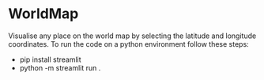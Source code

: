 # WorldMap
Visualise any place on the world map by selecting the latitude and longitude coordinates.
To run the code on a python environment follow these steps:
<ul> <li>pip install streamlit</li>
<li>python -m streamlit run <file_path>.</li></ul>
